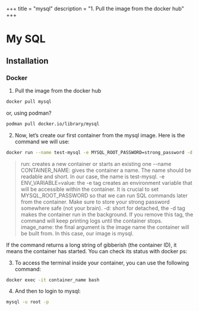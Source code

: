 +++
title = "mysql"
description = "1. Pull the image from the docker hub"
+++

# My SQL

## Installation

### Docker

1. Pull the image from the docker hub

```bash
docker pull mysql
```

or, using podman?

```bash
podman pull docker.io/library/mysql
```

2. Now, let’s create our first container from the mysql image. Here is the command we will use:

```bash
docker run --name test-mysql -e MYSQL_ROOT_PASSWORD=strong_password -d mysql
```

> run: creates a new container or starts an existing one
> --name CONTAINER_NAME: gives the container a name. The name should be readable and short. In our case, the name is test-mysql.
> -e ENV_VARIABLE=value: the -e tag creates an environment variable that will be accessible within the container. It is crucial to set MYSQL_ROOT_PASSWORD so that we can run SQL commands later from the container. Make sure to store your strong password somewhere safe (not your brain).
> -d: short for detached, the -d tag makes the container run in the background. If you remove this tag, the command will keep printing logs until the container stops.
> image_name: the final argument is the image name the container will be built from. In this case, our image is mysql.

If the command returns a long string of gibberish (the container ID), it means the container has started. You can check its status with docker ps:

3. To access the terminal inside your container, you can use the following command:

```bash
docker exec -it container_name bash
```
4. And then to login to mysql:

```bash
mysql -u root -p
```

